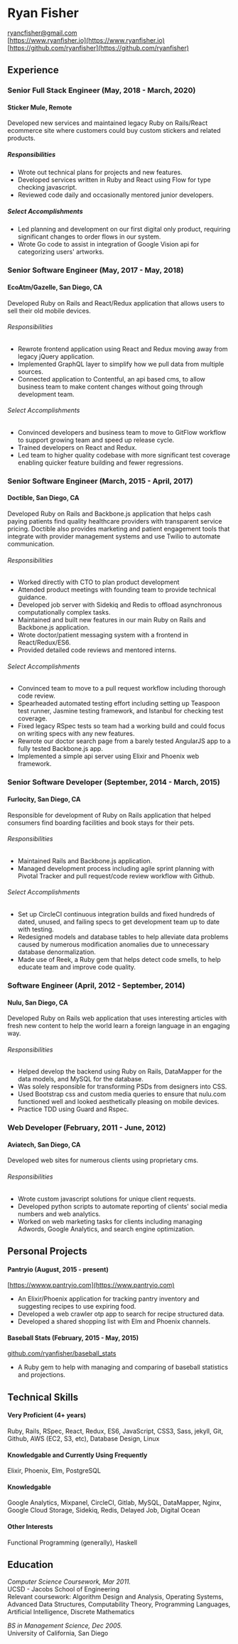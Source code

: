Ryan Fisher
===========
ryancfisher@gmail.com  
[https://www.ryanfisher.io](https://www.ryanfisher.io)
[https://github.com/ryanfisher](https://github.com/ryanfisher)

Experience
----------
### Senior Full Stack Engineer (May, 2018 - March, 2020)
#### Sticker Mule, Remote

Developed new services and maintained legacy Ruby on Rails/React ecommerce site where customers could buy custom stickers and related products.

##### Responsibilities
- Wrote out technical plans for projects and new features.
- Developed services written in Ruby and React using Flow for type checking javascript.
- Reviewed code daily and occasionally mentored junior developers.

##### Select Accomplishments
- Led planning and development on our first digital only product, requiring significant changes to order flows in our system.
- Wrote Go code to assist in integration of Google Vision api for categorizing users' artworks.


### Senior Software Engineer (May, 2017 - May, 2018)
#### EcoAtm/Gazelle, San Diego, CA

Developed Ruby on Rails and React/Redux application that allows users to sell their old mobile devices.

###### Responsibilities
- Rewrote frontend application using React and Redux moving away from legacy jQuery application.
- Implemented GraphQL layer to simplify how we pull data from multiple sources.
- Connected application to Contentful, an api based cms, to allow business team to make content changes without going through development team.

###### Select Accomplishments
- Convinced developers and business team to move to GitFlow workflow to support growing team and speed up release cycle.
- Trained developers on React and Redux.
- Led team to higher quality codebase with more significant test coverage enabling quicker feature building and fewer regressions.

### Senior Software Engineer (March, 2015 - April, 2017)
#### Doctible, San Diego, CA

Developed Ruby on Rails and Backbone.js application that helps cash paying patients find quality healthcare providers with transparent service pricing. Doctible also provides marketing and patient engagement tools that integrate with provider management systems and use Twilio to automate communication.

###### Responsibilities
- Worked directly with CTO to plan product development
- Attended product meetings with founding team to provide technical guidance.
- Developed job server with Sidekiq and Redis to offload asynchronous computationally complex tasks.
- Maintained and built new features in our main Ruby on Rails and Backbone.js application.
- Wrote doctor/patient messaging system with a frontend in React/Redux/ES6.
- Provided detailed code reviews and mentored interns.

###### Select Accomplishments
- Convinced team to move to a pull request workflow including thorough code review.
- Spearheaded automated testing effort including setting up Teaspoon test runner, Jasmine testing framework, and Istanbul for checking test coverage.
- Fixed legacy RSpec tests so team had a working build and could focus on writing specs with any new features.
- Rewrote our doctor search page from a barely tested AngularJS app to a fully tested Backbone.js app.
- Implemented a simple api server using Elixir and Phoenix web framework.

### Senior Software Developer (September, 2014 - March, 2015)
#### Furlocity, San Diego, CA

Responsible for development of Ruby on Rails application that helped consumers find boarding facilities and book stays for their pets.

###### Responsibilities
- Maintained Rails and Backbone.js application.
- Managed development process including agile sprint planning with Pivotal Tracker and pull request/code review workflow with Github.

###### Select Accomplishments
- Set up CircleCI continuous integration builds and fixed hundreds of dated, unused, and failing specs to get development team up to date with testing.
- Redesigned models and database tables to help alleviate data problems caused by numerous modification anomalies due to unnecessary database denormalization.
- Made use of Reek, a Ruby gem that helps detect code smells, to help educate team and improve code quality.

### Software Engineer (April, 2012 - September, 2014)
#### Nulu, San Diego, CA

Developed Ruby on Rails web application that uses interesting articles with fresh new content to help the world learn a foreign language in an engaging way.

###### Responsibilities
- Helped develop the backend using Ruby on Rails, DataMapper for the data models, and MySQL for the database.
- Was solely responsible for transforming PSDs from designers into CSS.
- Used Bootstrap css and custom media queries to ensure that nulu.com functioned well and looked aesthetically pleasing on mobile devices.
- Practice TDD using Guard and Rspec.

### Web Developer (February, 2011 - June, 2012)
#### Aviatech, San Diego, CA

Developed web sites for numerous clients using proprietary cms.

###### Responsibilities
- Wrote custom javascript solutions for unique client requests.
- Developed python scripts to automate reporting of clients' social media numbers and web analytics.
- Worked on web marketing tasks for clients including managing Adwords, Google Analytics, and search engine optimization.

Personal Projects
-------------
#### Pantryio (August, 2015 - present)
[https://wwww.pantryio.com](https://www.pantryio.com)

- An Elixir/Phoenix application for tracking pantry inventory and suggesting recipes to use expiring food.
- Developed a web crawler otp app to search for recipe structured data.
- Developed a shared shopping list with Elm and Phoenix channels.

#### Baseball Stats (February, 2015 - May, 2015)
[github.com/ryanfisher/baseball_stats](https://github.com/ryanfisher/baseball_stats)  

- A Ruby gem to help with managing and comparing of baseball statistics and projections.

Technical Skills
----------------

#### Very Proficient (4+ years)

Ruby, Rails, RSpec, React, Redux, ES6, JavaScript, CSS3, Sass, jekyll, Git, Github, AWS (EC2, S3, etc), Database Design, Linux

#### Knowledgable and Currently Using Frequently

Elixir, Phoenix, Elm, PostgreSQL

#### Knowledgable

Google Analytics, Mixpanel, CircleCI, Gitlab, MySQL, DataMapper, Nginx, Google Cloud Storage, Sidekiq, Redis, Delayed Job, Digital Ocean

#### Other Interests

Functional Programming (generally), Haskell


Education
---------
*Computer Science Coursework, Mar 2011.*  
UCSD - Jacobs School of Engineering  
Relevant coursework: Algorithm Design and Analysis, Operating Systems, Advanced Data Structures, Computability Theory, Programming Languages, Artificial Intelligence, Discrete Mathematics

*BS in Management Science, Dec 2005.*  
University of California, San Diego
